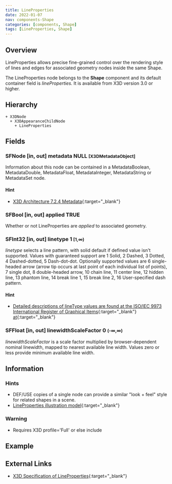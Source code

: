 ```yaml
---
title: LineProperties
date: 2022-01-07
nav: components-Shape
categories: [components, Shape]
tags: [LineProperties, Shape]
---
```

<style>
.post h3 {
  word-spacing: 0.2em;
}
</style>

## Overview

LineProperties allows precise fine-grained control over the rendering style of lines and edges for associated geometry nodes inside the same Shape.

The LineProperties node belongs to the **Shape** component and its default container field is *lineProperties.* It is available from X3D version 3.0 or higher.

## Hierarchy

```
+ X3DNode
  + X3DAppearanceChildNode
    + LineProperties
```

## Fields

### SFNode [in, out] **metadata** NULL <small>[X3DMetadataObject]</small>

Information about this node can be contained in a MetadataBoolean, MetadataDouble, MetadataFloat, MetadataInteger, MetadataString or MetadataSet node.

#### Hint

- [X3D Architecture 7.2.4 Metadata](https://www.web3d.org/specifications/X3Dv4Draft/ISO-IEC19775-1v4-CD1/Part01/components/core.html#Metadata){:target="_blank"}

### SFBool [in, out] **applied** TRUE

Whether or not LineProperties are *applied* to associated geometry.

### SFInt32 [in, out] **linetype** 1 <small>[1,∞)</small>

*linetype* selects a line pattern, with solid default if defined value isn't supported. Values with guaranteed support are 1 Solid, 2 Dashed, 3 Dotted, 4 Dashed-dotted, 5 Dash-dot-dot. Optionally supported values are 6 single-headed arrow (arrow tip occurs at last point of each individual list of points), 7 single dot, 8 double-headed arrow, 10 chain line, 11 center line, 12 hidden line, 13 phantom line, 14 break line 1, 15 break line 2, 16 User-specified dash pattern.

#### Hint

- [Detailed descriptions of lineType values are found at the ISO/IEC 9973 International Register of Graphical Items](https://www.iso.org/jtc1/sc24/register){:target="_blank"} [at](https://isotc.iso.org/livelink/livelink/fetch/-8916524/8916549/8916590/6208440/class_pages/*linetype*.html){:target="_blank"}

### SFFloat [in, out] **linewidthScaleFactor** 0 <small>(-∞,∞)</small>

*linewidthScaleFactor* is a scale factor multiplied by browser-dependent nominal linewidth, mapped to nearest available line width. Values zero or less provide minimum available line width.

## Information

### Hints

- DEF/USE copies of a single node can provide a similar "look + feel" style for related shapes in a scene.
- [LineProperties illustration model](https://X3dGraphics.com/examples/X3dForWebAuthors/Chapter05AppearanceMaterialTextures/LinePropertiesExampleIndex.html){:target="_blank"}

### Warning

- Requires X3D profile='Full' or else include <component name='Shape' level='2'/>

## Example

<x3d-canvas src="https://create3000.github.io/media/examples/Shape/LineProperties/LineProperties.x3d" update="auto"></x3d-canvas>

## External Links

- [X3D Specification of LineProperties](https://www.web3d.org/documents/specifications/19775-1/V4.0/Part01/components/shape.html#LineProperties){:target="_blank"}
